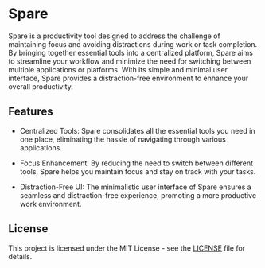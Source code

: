 <h1>Spare</h1>
Spare is a productivity tool designed to address the challenge of maintaining focus and avoiding distractions during work or task completion. By bringing together essential tools into a centralized platform, Spare aims to streamline your workflow and minimize the need for switching between multiple applications or platforms. With its simple and minimal user interface, Spare provides a distraction-free environment to enhance your overall productivity.

<h2>Features</h2>

- Centralized Tools: Spare consolidates all the essential tools you need in one place, eliminating the hassle of navigating through various applications.

- Focus Enhancement: By reducing the need to switch between different tools, Spare helps you maintain focus and stay on track with your tasks.
  
- Distraction-Free UI: The minimalistic user interface of Spare ensures a seamless and distraction-free experience, promoting a more productive work environment.

<h2>License</h2>

This project is licensed under the MIT License - see the [LICENSE](LICENSE) file for details.

